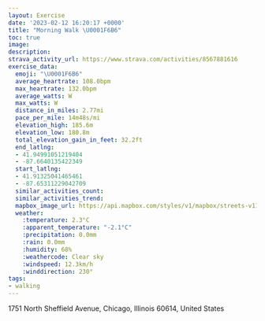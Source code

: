 ```yaml
---
layout: Exercise
date: '2023-02-12 16:20:17 +0000'
title: "Morning Walk \U0001F6B6"
toc: true
image:
description:
strava_activity_url: https://www.strava.com/activities/8567881616
exercise_data:
  emoji: "\U0001F6B6"
  average_heartrate: 108.0bpm
  max_heartrate: 132.0bpm
  average_watts: W
  max_watts: W
  distance_in_miles: 2.77mi
  pace_per_mile: 14m48s/mi
  elevation_high: 185.6m
  elevation_low: 180.8m
  total_elevation_gain_in_feet: 32.2ft
  end_latlng:
  - 41.94991051219404
  - -87.6640135422349
  start_latlng:
  - 41.91325041465461
  - -87.65311229042709
  similar_activities_count:
  similar_activities_trend:
  mapbox_image_url: https://api.mapbox.com/styles/v1/mapbox/streets-v11/static/path-5+787af2-1.0(_py~F%60d_vOuCbE%7BErHcAxAi%40~%40%7BCzEyFnIsEjHYf%40WZ_AAiAFsD%40yBF_C%3FcKJiSZuE%40oKN%7BD%3FwEDuILkB%3Fa%40DeEBqQVqEBkKJgD%40cDFeOJqBD),pin-s-s+e5b22e(-87.65521,41.91504),pin-s-f+89ae00(-87.66398,41.94813)/auto/800x800?access_token=pk.eyJ1Ijoiam9zaGJlY2ttYW4iLCJhIjoiY205eWR2aDd1MWZ6djJrbXc4a3M0bWZleiJ9.XiG9OWkNcZk2QzjJbxLB4A
  weather:
    :temperature: 2.3°C
    :apparent_temperature: "-2.1°C"
    :precipitation: 0.0mm
    :rain: 0.0mm
    :humidity: 68%
    :weathercode: Clear sky
    :windspeed: 12.3km/h
    :winddirection: 230°
tags:
- walking
---
```

1751 North Sheffield Avenue, Chicago, Illinois 60614, United States
